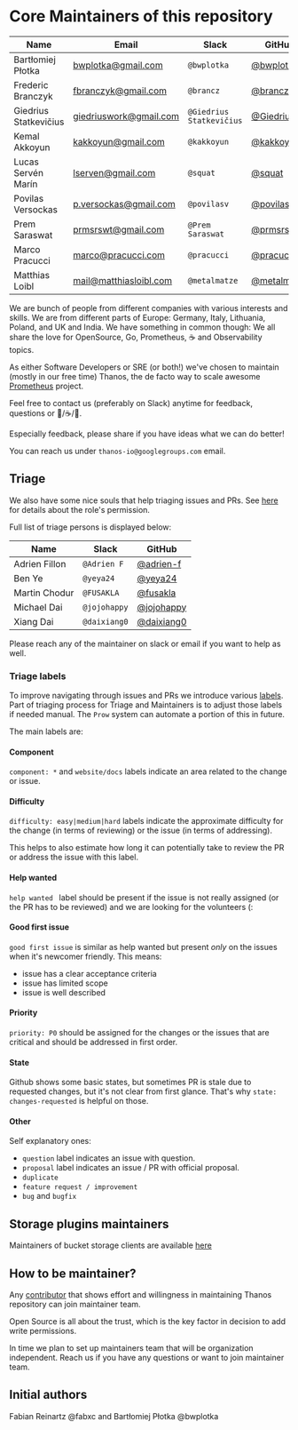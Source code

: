 # Core Maintainers of this repository

| Name                  | Email                  | Slack                    | GitHub                                       | Company           |
|-----------------------|------------------------|--------------------------|----------------------------------------------|-------------------|
| Bartłomiej Płotka     | bwplotka@gmail.com     | `@bwplotka`              | [@bwplotka](https://github.com/bwplotka)     | Red Hat           |
| Frederic Branczyk     | fbranczyk@gmail.com    | `@brancz`                | [@brancz](https://github.com/brancz)         | Red Hat           |
| Giedrius Statkevičius | giedriuswork@gmail.com | `@Giedrius Statkevičius` | [@GiedriusS](https://github.com/GiedriusS)   | AdForm            |
| Kemal Akkoyun         | kakkoyun@gmail.com     | `@kakkoyun`              | [@kakkoyun](https://github.com/kakkoyun)     | Red Hat           |
| Lucas Servén Marín    | lserven@gmail.com      | `@squat`                 | [@squat](https://github.com/squat)           | Red Hat           |
| Povilas Versockas     | p.versockas@gmail.com  | `@povilasv`              | [@povilasv](https://github.com/povilasv)     | Utility Warehouse |
| Prem Saraswat         | prmsrswt@gmail.com     | `@Prem Saraswat`         | [@prmsrswt](https://github.com/onprem)       | Atlan             |
| Marco Pracucci        | marco@pracucci.com     | `@pracucci`              | [@pracucci](https://github.com/pracucci)     | Grafana Labs      |
| Matthias Loibl        | mail@matthiasloibl.com | `@metalmatze`            | [@metalmatze](https://github.com/metalmatze) | Red Hat           |

We are bunch of people from different companies with various interests and skills. We are from different parts of Europe: Germany, Italy, Lithuania, Poland, and UK and India. We have something in common though: We all share the love for OpenSource, Go, Prometheus, :coffee: and Observability topics.

As either Software Developers or SRE (or both!) we've chosen to maintain (mostly in our free time) Thanos, the de facto way to scale awesome [Prometheus](https://prometheus.io) project.

Feel free to contact us (preferably on Slack) anytime for feedback, questions or :beers:/:coffee:/:tea:.

Especially feedback, please share if you have ideas what we can do better!

You can reach us under `thanos-io@googlegroups.com` email.

## Triage

We also have some nice souls that help triaging issues and PRs. See [here](https://help.github.com/en/articles/repository-permission-levels-for-an-organization#permission-levels-for-repositories-owned-by-an-organization) for details about the role's permission.

Full list of triage persons is displayed below:

| Name          | Slack        | GitHub                                     |
|---------------|--------------|--------------------------------------------|
| Adrien Fillon | `@Adrien F`  | [@adrien-f](https://github.com/adrien-f)   |
| Ben Ye        | `@yeya24`    | [@yeya24](https://github.com/yeya24)       |
| Martin Chodur | `@FUSAKLA`   | [@fusakla](https://github.com/fusakla)     |
| Michael Dai   | `@jojohappy` | [@jojohappy](https://github.com/jojohappy) |
| Xiang Dai     | `@daixiang0` | [@daixiang0](https://github.com/daixiang0) |

Please reach any of the maintainer on slack or email if you want to help as well.

### Triage labels

To improve navigating through issues and PRs we introduce various [labels](https://github.com/thanos-io/thanos/issues/labels). Part of triaging process for Triage and Maintainers is to adjust those labels if needed manual. The `Prow` system can automate a portion of this in future.

The main labels are:

#### Component

`component: *` and `website/docs` labels indicate an area related to the change or issue.

#### Difficulty

`difficulty: easy|medium|hard` labels indicate the approximate difficulty for the change (in terms of reviewing) or the issue (in terms of addressing).

This helps to also estimate how long it can potentially take to review the PR or address the issue with this label.

#### Help wanted

`help wanted ` label should be present if the issue is not really assigned (or the PR has to be reviewed) and we are looking for the volunteers (:

#### Good first issue

`good first issue` is similar as help wanted but present *only* on the issues when it's newcomer friendly. This means:

* issue has a clear acceptance criteria
* issue has limited scope
* issue is well described

#### Priority

`priority: P0` should be assigned for the changes or the issues that are critical and should be addressed in first order.

#### State

Github shows some basic states, but sometimes PR is stale due to requested changes, but it's not clear from first glance. That's why `state: changes-requested` is helpful on those.

#### Other

Self explanatory ones:

* `question` label indicates an issue with question.
* `proposal` label indicates an issue / PR with official proposal.
* `duplicate`
* `feature request / improvement`
* `bug` and `bugfix`

## Storage plugins maintainers

Maintainers of bucket storage clients are available [here](docs/storage.md#configuration)

## How to be maintainer?

Any [contributor](CONTRIBUTING.md) that shows effort and willingness in maintaining Thanos repository can join maintainer team.

Open Source is all about the trust, which is the key factor in decision to add write permissions.

In time we plan to set up maintainers team that will be organization independent. Reach us if you have any questions or want to join maintainer team.

## Initial authors

Fabian Reinartz @fabxc and Bartłomiej Płotka @bwplotka
